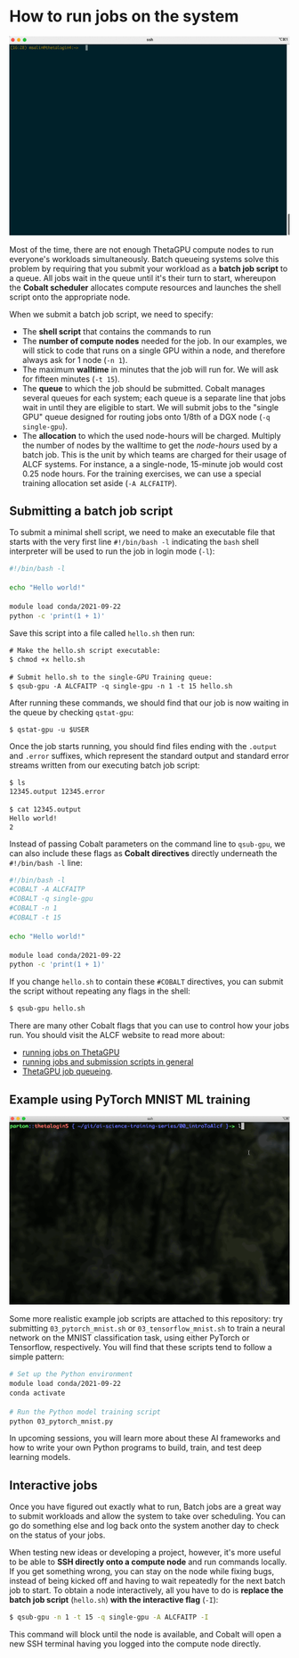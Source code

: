 # How to run jobs on the system

![gpu-qsub](./img/theta-gpu-qsub.gif)

Most of the time, there are not enough ThetaGPU compute nodes to run everyone's
workloads simultaneously.  Batch queueing systems solve this problem by
requiring that you submit your workload as a **batch job script** to a
queue.  All jobs wait in the queue until it's their turn to start,
whereupon the **Cobalt scheduler** allocates compute resources and launches the shell script onto the appropriate node.

When we submit a batch job script, we need to specify:

- The **shell script** that contains the commands to run
- The **number of compute nodes**  needed for the job.  In our examples, we will
stick to code that runs on  a single GPU within a node, and therefore always ask
for 1 node (`-n 1`).
- The maximum **walltime** in minutes that the job will run for.  We will ask for
fifteen minutes (`-t 15`).
-  The **queue** to which the job should be submitted.  Cobalt manages several queues
for each system; each queue is a separate line that jobs wait in until
they are eligible to start.  We will submit jobs to the "single GPU" queue designed
for routing jobs onto 1/8th of a DGX node (`-q single-gpu`).
- The **allocation** to which the used node-hours will be charged. Multiply the
number of nodes by the walltime to get the *node-hours* used by a batch job.  This is
the unit by which teams are charged for their usage of ALCF systems.  For instance, a
a single-node, 15-minute job would cost 0.25 node hours.  For the training exercises,
we can use a special training allocation set aside (`-A ALCFAITP`).

## Submitting a batch job script

To submit a minimal shell script, we need to make an executable file that starts with the very first
line `#!/bin/bash -l` indicating the `bash` shell interpreter will be used to run the job in login mode (`-l`):

```bash
#!/bin/bash -l

echo "Hello world!"

module load conda/2021-09-22
python -c 'print(1 + 1)'
```

Save this script into a file called `hello.sh` then run:

```shell
# Make the hello.sh script executable:
$ chmod +x hello.sh

# Submit hello.sh to the single-GPU Training queue:
$ qsub-gpu -A ALCFAITP -q single-gpu -n 1 -t 15 hello.sh
```

After running these commands, we should find that our job is
now waiting in the queue by checking `qstat-gpu`:

```shell
$ qstat-gpu -u $USER
```

Once the job starts running, you should find files ending with the `.output` and `.error` suffixes, which represent the standard output and standard error streams written from our executing batch job script:

```shell
$ ls
12345.output 12345.error

$ cat 12345.output
Hello world!
2
```

Instead of passing Cobalt parameters on the command line to `qsub-gpu`, we can also include these flags as **Cobalt directives** directly underneath the `#!/bin/bash -l` line:

```bash
#!/bin/bash -l
#COBALT -A ALCFAITP
#COBALT -q single-gpu
#COBALT -n 1
#COBALT -t 15

echo "Hello world!"

module load conda/2021-09-22
python -c 'print(1 + 1)'
```

If you change `hello.sh` to contain these `#COBALT` directives, you can submit the script without repeating any flags in the shell:

```bash
$ qsub-gpu hello.sh
```

There are many other Cobalt flags that you can use to control how your jobs run.
You should visit the ALCF website to read more about:
- [running jobs on ThetaGPU](https://www.alcf.anl.gov/support-center/theta-gpu-nodes/running-jobs-thetagpu) 
- [running jobs and submission scripts in general](https://www.alcf.anl.gov/support-center/theta/running-jobs-and-submission-scripts) 
- [ThetaGPU job queueing](https://www.alcf.anl.gov/support-center/theta-gpu-nodes/job-and-queue-scheduling-thetagpu).

## Example using PyTorch MNIST ML training
![pytorch gif](img/qsub_pytorch_mnist.gif)

Some more realistic example job scripts are attached to this repository: try submitting `03_pytorch_mnist.sh` or `03_tensorflow_mnist.sh` to train a neural network on the MNIST classification task, using either PyTorch or Tensorflow, respectively.  You will find that these scripts tend to follow a simple pattern:

```bash
# Set up the Python environment
module load conda/2021-09-22
conda activate

# Run the Python model training script
python 03_pytorch_mnist.py
```

In upcoming sessions, you will learn more about these AI frameworks and how to write your own Python programs to build, train, and test deep learning models.

## Interactive jobs

Once you have figured out exactly what to run, Batch jobs are a great way to submit workloads and allow the system to take over scheduling. You can go do something else and log back onto the system another day to check on the status of your jobs.

When testing new ideas or developing a project, however, it's more useful to be able to **SSH directly onto a compute node** and run commands locally.  If you get something wrong, you can stay on the node while fixing bugs, instead of being kicked off and having to wait repeatedly for the next batch job to start.  To obtain a node interactively, all you have to do is **replace the batch job script** (`hello.sh`) **with the interactive flag** (`-I`):


```bash
$ qsub-gpu -n 1 -t 15 -q single-gpu -A ALCFAITP -I
```

This command will block until the node is available, and Cobalt will open a new SSH terminal having you logged into the compute node directly.
